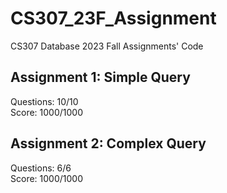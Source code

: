 # CS307_23F_Assignment
CS307 Database 2023 Fall Assignments' Code

## Assignment 1: Simple Query
Questions: 10/10 \
Score: 1000/1000

## Assignment 2: Complex Query
Questions: 6/6 \
Score: 1000/1000
